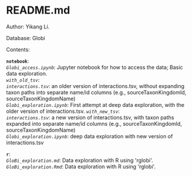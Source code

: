 # README.md

Author: Yikang Li.   

Database: Globi

Contents:  

**`notebook`**:   
*`Globi_access.ipynb`*: Jupyter notebook for how to access the data; Basic data exploration.   
*`with_old_tsv`*:   
   *`interactions.tsv`*: an older version of interactions.tsv, without expanding taxon paths into separate name/id columns (e.g., sourceTaxonKingdomId, sourceTaxonKingdomName)  
   *`Globi_exploration.ipynb`*: First attempt at deep data exploration, with the older version of interactions.tsv. 
*`with_new_tsv`*:   
   *`interactions.tsv`*: a new version of interactions.tsv, with taxon paths expanded into separate name/id columns (e.g., sourceTaxonKingdomId, sourceTaxonKingdomName)   
   *`Globi_exploration.ipynb`*: deep data exploration with new version of interactions.tsv  

**`r`**:   
*`GloBi_exploration.md`*: Data exploration with R using 'rglobi'.  
*`GloBi_exploration.Rmd`*: Data exploration with R using 'rglobi'.  

